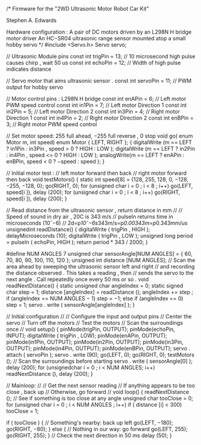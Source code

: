 /*
  Firmware for the "2WD Ultrasonic Motor Robot Car Kit"

  Stephen A. Edwards

  Hardware configuration :
  A pair of DC motors driven by an L298N H bridge motor driver
  An HC−SR04 ultrasonic range sensor mounted atop a small hobby servo */
#include <Servo.h>
Servo servo;

// Ultrasonic Module pins
const int trigPin = 13; // 10 microsecond high pulse causes chirp , wait 50 us
const int echoPin = 12; // Width of high pulse indicates distance

// Servo motor that aims ultrasonic sensor .
const int servoPin = 11; // PWM output for hobby servo

// Motor control pins : L298N H bridge
const int enAPin = 6; // Left motor PWM speed control
const int in1Pin = 7; // Left motor Direction 1
const int in2Pin = 5; // Left motor Direction 2
const int in3Pin = 4; // Right motor Direction 1
const int in4Pin = 2; // Right motor Direction 2
const int enBPin = 3; // Right motor PWM speed control

// Set motor speed: 255 full ahead, −255 full reverse , 0 stop void go( enum Motor m, int speed)
enum Motor { LEFT, RIGHT };
{
  digitalWrite (m == LEFT ? in1Pin : in3Pin , speed > 0 ? HIGH : LOW );
  digitalWrite (m == LEFT ? in2Pin : in4Pin , speed <= 0 ? HIGH : LOW );
  analogWrite(m == LEFT ? enAPin : enBPin, speed < 0 ? −speed : speed );
}

// Initial motor test :
// left motor forward then back // right motor forward then back
void testMotors()
{
  static int speed[8] = {128, 255, 128, 0, −128, −255, −128, 0};
  go(RIGHT, 0);
  for (unsigned char i = 0 ; i < 8 ; i++)
    go(LEFT, speed[i ]), delay (200);
  for (unsigned char i = 0 ; i < 8 ; i++)
    go(RIGHT, speed[i ]), delay (200);
}

// Read distance from the ultrasonic sensor , return distance in mm //
// Speed of sound in dry air , 20C is 343 m/s
// pulseIn returns time in microseconds (10ˆ−6)
// 2d=p*10ˆ−6s*343m/s=p*0.00343m=p*0.343mm/us
unsignedint readDistance()
{
  digitalWrite ( trigPin , HIGH );
  delayMicroseconds (10);
  digitalWrite ( trigPin , LOW );
  unsigned long period = pulseIn ( echoPin, HIGH );
  return period * 343 / 2000;
}

#define NUM ANGLES 7
unsigned char sensorAngle[NUM ANGLES] = { 60, 70, 80, 90, 100, 110, 120 };
unsigned int distance [NUM ANGLES];
// Scan the area ahead by sweeping the ultrasonic sensor left and right
// and recording the distance observed . This takes a reading , then
// sends the servo to the next angle . Call repeatedly once every 50 ms or so .
void readNextDistance()
{
  static unsigned char angleIndex = 0;
  static signed char step = 1;
  distance [angleIndex] = readDistance ();
  angleIndex += step ;
  if (angleIndex == NUM ANGLES − 1) step = −1;
  else if (angleIndex == 0) step = 1;
  servo . write ( sensorAngle[angleIndex] );
}

// Initial configuration
//
// Configure the input and output pins
// Center the servo
// Turn off the motors
// Test the motors
// Scan the surroundings once
//
void setup() {
  pinMode(trigPin, OUTPUT);
  pinMode(echoPin, INPUT);
  digitalWrite ( trigPin , LOW);
  pinMode(enAPin, OUTPUT);
  pinMode(in1Pin, OUTPUT);
  pinMode(in2Pin, OUTPUT);
  pinMode(in3Pin, OUTPUT);
  pinMode(in4Pin, OUTPUT);
  pinMode(enBPin, OUTPUT);
  servo . attach ( servoPin );
  servo . write (90);
  go(LEFT, 0);
  go(RIGHT, 0);
  testMotors ();
  // Scan the surroundings before starting
  servo . write ( sensorAngle[0] );
  delay (200);
  for (unsignedchar i = 0 ; i < NUM ANGLES; i++)
    readNextDistance (), delay (200);
}

// Mainloop:
//
// Get the next sensor reading
// If anything appears to be too close , back up
// Otherwise, go forward
//
void loop() {
  readNextDistance ();
  // See if something is too close at any angle
  unsigned char tooClose = 0;
  for (unsigned char i = 0 ; i < NUM ANGLES ; i++)
    if ( distance [i] < 300)
      tooClose = 1;

  if ( tooClose ) {
    // Something's nearby: back up left
    go(LEFT, −180);
    go(RIGHT, −80);
  }
  else {
    // Nothing in our way: go forward
    go(LEFT, 255);
    go(RIGHT, 255);
  }
  // Check the next direction in 50 ms
  delay (50);
}

